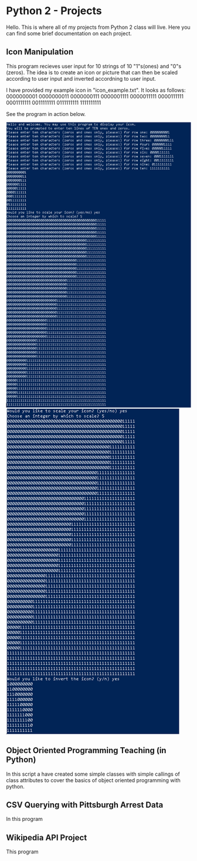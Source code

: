 # Python 2 - Projects
Hello. This is where all of my projects from Python 2 class will live. Here you can find some brief documentation on each project.

## Icon Manipulation
This program recieves user input for 10 strings of 10 "1"s(ones) and "0"s (zeros). The idea is to create an icon or picture that can then be scaled according to user input and inverted accordning to user input. 

I have provided my example icon in "icon_example.txt". It looks as follows:
0000000001
0000000011
0000000111
0000001111
0000011111
0000111111
0001111111
0011111111
0111111111
1111111111

See the program in action below. 

![Icon Manipulator part 1: creating the icon and scaling:](https://raw.githubusercontent.com/eburnsee/python_2_projects/main/icon_manipulation/icon_1.PNG)
![Icon Manipulator part 1: creating the icon and scaling:](https://raw.githubusercontent.com/eburnsee/python_2_projects/main/icon_manipulation/icon_2.PNG)

## Object Oriented Programming Teaching (in Python)
In this script a have created some simple classes with simple callings of class attributes to cover the basics of object oriented programming with python.

## CSV Querying with Pittsburgh Arrest Data
In this program

## Wikipedia API Project
This program
